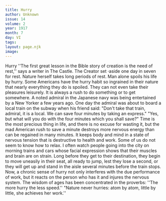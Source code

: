 ```yaml
---
title: Hurry
author: Unknown
issue: 14
volume: 2
year: 1917
month: 7
day: VI
tags:
layout: page.njk
image:
---
```

Hurry   ''The first great lesson in the Bible story of creation is the need of rest,'' says a writer in The Castle. The Creator set ·aside one day in seven for rest. Nature herself takes long periods of rest. Man alone spoils his life by hurry.   Some Americans have the hurry habit so ingrained in their nature that nearly everything they do is spoiled. They can not even take their pleasures leisurely. It is always a rush to do something or to get somewhere.   A noted admiral in the Japanese navy was being entertained by a New Yorker a few years ago. One day the admiral was about to board a local train on the subway when his friend said: "Don't take that train, admiral, it is a local. We can save four minutes by taking an express."   "Yes, but what will you do with the four minutes which you shall save?"   Time is the most precious thing in life, and there is no excuse for wasting it, but the mad American rush to save a minute destroys more nervous energy than can be regained in many minutes. It keeps body and mind in a state of nervous tension that is destructive to health and work. Some of us do not seem to know how to relax.   I often watch people going into the city on morning trains and cars whose facial expression shows that their muscles and brain are on strain. Long before they get to their destination, they begin to move uneasily in their seat, all ready to jump, lest they lose a second, or they will get up and stand in the aisle several minutes before the train stops.   Now, a chronic sense of hurry not only interferes with the due performance of work, but it reacts on the person who has it and injures the nervous system. The wisdom of ages has been concentrated in the proverbs:   ''The more hurry the less speed.''   "Nature never hurries: atom by atom, little by little, she achieves her work.''   


